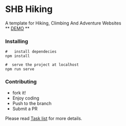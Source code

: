 # SHB Hiking

A template for Hiking, Climbing And Adventure Websites <br>
** [DEMO](https://hopeful-mahavira-5b773f.netlify.com) **

### Installing

```
#   install dependecies
npm install

#  serve the project at localhost
npm run serve
```

### Contributing
- fork it!
- Enjoy coding
- Push to the branch
- Submit a PR

Please read [Task list](https://github.com/mosrainis/SHBHiking/issues/1) for more details.
